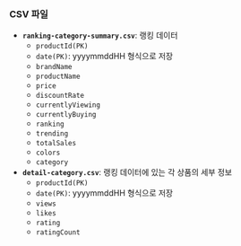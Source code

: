 ### CSV 파일

- **`ranking-category-summary.csv`**: 랭킹 데이터
  - `productId(PK)`
  - `date(PK)`: yyyymmddHH 형식으로 저장
  - `brandName`
  - `productName`
  - `price`
  - `discountRate`
  - `currentlyViewing`
  - `currentlyBuying`
  - `ranking`
  - `trending`
  - `totalSales`
  - `colors`
  - `category`
- **`detail-category.csv`**: 랭킹 데이터에 있는 각 상품의 세부 정보
  - `productId(PK)`
  - `date(PK)`: yyyymmddHH 형식으로 저장
  - `views`
  - `likes`
  - `rating`
  - `ratingCount`
